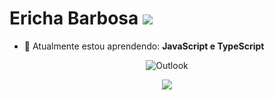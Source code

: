 # Ericha Barbosa <img src="https://i.pinimg.com/originals/03/78/f0/0378f01f2ace7b84bf01c7bb28b50df1.gif">
- 🚀 Atualmente estou aprendendo: <strong>JavaScript e TypeScript</strong> 

<div align="center">

![Outlook](https://img.shields.io/badge/Microsoft_Outlook-0078D4?style=for-the-badge&logo=microsoft-outlook&logoColor=white=erichabarbosa@hotmail.com)

  <a href="#" alt="Linkedin">
    <img src="https://img.shields.io/badge/-Linkedin-0e76a8?style=flat-square&logo=Linkedin&logoColor=white&link=https://www.linkedin.com/in/ericha-barbosa-092473292/"/></a>

</div>
